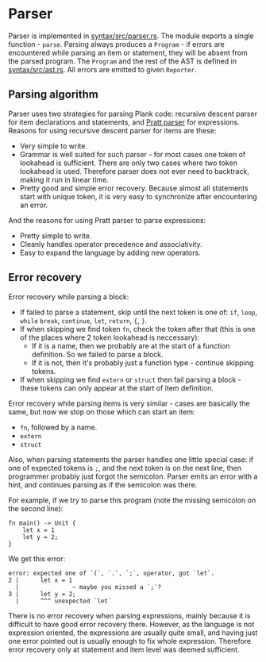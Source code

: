 # Parser

Parser is implemented in [syntax/src/parser.rs](../../src/syntax/src/parser.rs). The module exports a single function -  `parse`. Parsing always produces a `Program` - if errors are encountered while parsing an item or statement, they will be absent from the parsed program. The `Program` and the rest of the AST is defined in [syntax/src/ast.rs](../../src/syntax/src/ast.rs). All errors are emitted to given `Reporter`.


## Parsing algorithm

Parser uses two strategies for parsing Plank code: recursive descent parser for item declarations and statements, and [Pratt parser](http://journal.stuffwithstuff.com/2011/03/19/pratt-parsers-expression-parsing-made-easy/) for expressions. Reasons for using recursive descent parser for items are these:

* Very simple to write.
* Grammar is well suited for such parser - for most cases one token of lookahead is sufficient. There are only two cases where two token lookahead is used. Therefore parser does not ever need to backtrack, making it run in linear time.
* Pretty good and simple error recovery. Because almost all statements start with unique token, it is very easy to synchronize after encountering an error.

And the reasons for using Pratt parser to parse expressions:

* Pretty simple to write.
* Cleanly handles operator precedence and associativity.
* Easy to expand the language by adding new operators.


## Error recovery

Error recovery while parsing a block:

* If failed to parse a statement, skip until the next token is one of: `if`, `loop`, `while` `break`, `continue`, `let`, `return`, `{`, `}`.
* If when skipping we find token `fn`, check the token after that (this is one of the places where 2 token lookahead is neccessary):
    * If it is a name, then we probably are at the start of a function definition. So we failed to parse a block.
    * If it is not, then it's probably just a function type - continue skipping tokens.
* If when skipping we find `extern` or `struct` then fail parsing a block - these tokens can only appear at the start of item definition.

Error recovery while parsing items is very similar - cases are basically the same, but now we stop on those which can start an item:

* `fn`, followed by a name.
* `extern`
* `struct`

Also, when parsing statements the parser handles one little special case: if one of expected tokens is `;`, and the next token is on the next line, then programmer probably just forgot the semicolon. Parser emits an error with a hint, and continues parsing as if the semicolon was there.

For example, if we try to parse this program (note the missing semicolon on the second line):

```plank
fn main() -> Unit {
    let x = 1
    let y = 2;
}
```

We get this error:

```
error: expected one of `(`, `.`, `;`, operator, got `let`.
2 |      let x = 1
  |               ~ maybe you missed a `;`?
3 |      let y = 2;
  |      ^^^ unexpected `let`
```

There is no error recovery when parsing expressions, mainly because it is difficult to have good error recovery there. However, as the language is not expression oriented, the expressions are usually quite small, and having just one error pointed out is usually enough to fix whole expression. Therefore error recovery only at statement and item level was deemed sufficient.
